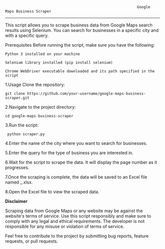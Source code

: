                                                                 Google Maps Business Scraper
******************

This script allows you to scrape business data from Google Maps search results using Selenium. You can search for businesses in a specific city and with a specific query.

Prerequisites
Before running the script, make sure you have the following:

	Python 3 installed on your machine

	Selenium library installed (pip install selenium)

	Chrome WebDriver executable downloaded and its path specified in the script

1.Usage
Clone the repository:

	git clone https://github.com/your-username/google-maps-business-scraper.git

2.Navigate to the project directory:

	cd google-maps-business-scraper
 
3.Run the script:

	 python scraper.py

4.Enter the name of the city where you want to search for businesses.

5.Enter the query for the type of business you are interested in.

6.Wait for the script to scrape the data. It will display the page number as it progresses.

7.Once the scraping is complete, the data will be saved to an Excel file named <city>_<query>.xlsx.

8.Open the Excel file to view the scraped data.



**Disclaimer**


Scraping data from Google Maps or any website may be against the website's terms of service. Use this script responsibly and make sure to comply with any legal and ethical requirements. The developer is not responsible for any misuse or violation of terms of service.

Feel free to contribute to the project by submitting bug reports, feature requests, or pull requests.
